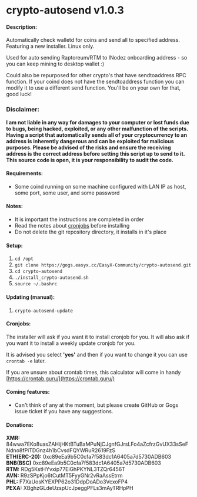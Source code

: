 # crypto-autosend v1.0.3

#### Description:
Automatically check walletd for coins and send all to specified address. Featuring a new installer. Linux only.

Used for auto sending Raptoreum/RTM to INodez onboarding address - so you can keep mining to desktop wallet :)

Could also be repurposed for other crypto's that have sendtoaddress RPC function. If your coind does not have the sendtoaddress function you can modify it to use a different send function. You'll be on your own for that, good luck!

### Disclaimer:
**I am not liable in any way for damages to your computer or lost funds due to bugs, being hacked, exploited, or any other malfunction of the scripts. Having a script that automatically sends all of your cryptocurrency to an address is inherently dangerous and can be exploited for malicious purposes. Please be advised of the risks and ensure the receiving address is the correct address before setting this script up to send to it. This source code is open, it is your responsibility to audit the code.**

#### Requirements:
- Some coind running on some machine configured with LAN IP as host, some port, some user, and some password

#### Notes:
- It is important the instructions are completed in order
- Read the notes about [cronjobs](#cronjobs) before installing
- Do not delete the git repository directory, it installs in it's place

#### Setup:
1. `cd /opt`
2. `git clone https://gogs.easyx.cc/EasyX-Community/crypto-autosend.git`
3. `cd crypto-autosend`
4. `./install_crypto-autosend.sh`
5. `source ~/.bashrc`

#### Updating (manual):
1. `crypto-autosend-update`

#### Cronjobs:
The installer will ask if you want it to install cronjob for you. It will also ask if you want it to install a weekly update cronjob for you.

It is advised you select **'yes'** and then if you want to change it you can use `crontab -e` later.

If you are unsure about crontab times, this calculator will come in handy [https://crontab.guru/](https://crontab.guru/)

#### Coming features:
- Can't think of any at the moment, but please create GitHub or Gogs issue ticket if you have any suggestions.


#### Donations:
**XMR:** 84wwa7EKo8uasZAHijHKtBTuBaMPuNjCJgnfGJrsLFo4aZcfrzGvUX33sSeFNdno8fPiTDGnz4h1bCvsdFQYWRuR2619FzS <br />
**ETH(ERC-20):** 0xc89eEa9b5C0cfa7f583dc1A6405a7d5730ADB603 <br />
**BNB(BSC)** 0xc89eEa9b5C0cfa7f583dc1A6405a7d5730ADB603 <br />
**RTM:** RDg5KstHYvxip77EiGhPKYNL3TZQr6456T <br />
**AVN:** R9zSPpKjo6tCutMT5FyyGNr2vRaAssEtrm <br />
**PHL:** F7XaUosKYEXPP62o31DdpDoADo3VcxoFP4 <br />
**PEXA:** XBghzGLdeUzspUcJpeggPFLs3mAyTRHpPH <br />
